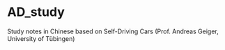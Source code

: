 # AD_study
 Study notes in Chinese based on Self-Driving Cars (Prof. Andreas Geiger, University of Tübingen)
